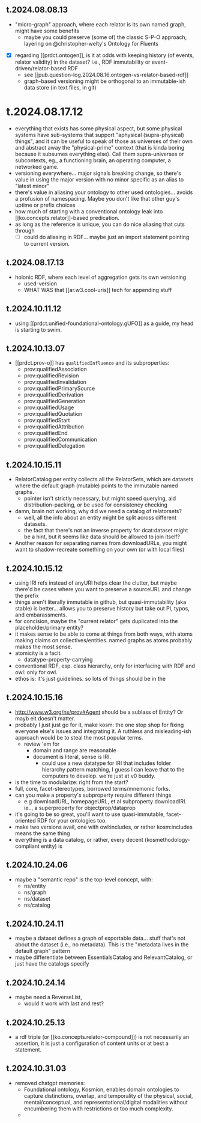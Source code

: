 
## t.2024.08.08.13

- "micro-graph" approach, where each relator is its own named graph, might have some benefits
  - maybe you could preserve (some of) the classic S-P-O approach, layering on @christopher-welty's Ontology for Fluents


- [x] regarding [[prdct.ontogen]], is it at odds with keeping history (of events, relator validity) in the dataset? i.e., RDF immutability or event-driven/relator-based RDF 
  - see [[pub.question-log.2024.08.16.ontogen-vs-relator-based-rdf]]
  - graph-based versioning might be orthogonal to an immutable-ish data store (in text files, in git)

# t.2024.08.17.12

- everything that exists has some physical aspect, but some physical systems have sub-systems that support "aphysical (supra-physical) things", and it can be useful to speak of those as universes of their own and abstract away the "physical-prime" context (that is kinda boring because it subsumes everything else). Call them supra-universes or subcontexts, eg., a functioning brain, an operating computer, a networked game.
- versioning everywhere... major signals breaking change, so there's value in using the major version with no minor specific as an alias to "latest minor"
- there's value in aliasing your ontology to other used ontologies... avoids a profusion of namespacing. Maybe you don't like that other guy's uptime or prefix choices
- how much of starting with a conventional ontology leak into [[ko.concepts.relator]]-based predication. 
- as long as the reference is unique, you can do nice aliasing that cuts through 
  - [ ] could do aliasing in RDF... maybe just an import statement pointing to current version.

## t.2024.08.17.13

- holonic RDF, where each level of aggregation gets its own versioning
  - used-version
  - WHAT WAS that [[ar.w3.cool-uris]] tech for appending stuff

## t.2024.10.11.12

- using [[prdct.unified-foundational-ontology.gUFO]] as a guide, my head is starting to swim.  

## t.2024.10.13.07

- [[prdct.prov-o]] has `qualifiedInfluence` and its subproperties:
  - prov:qualifiedAssociation
  - prov:qualifiedRevision
  - prov:qualifiedInvalidation
  - prov:qualifiedPrimarySource
  - prov:qualifiedDerivation
  - prov:qualifiedGeneration
  - prov:qualifiedUsage
  - prov:qualifiedQuotation
  - prov:qualifiedStart
  - prov:qualifiedAttribution
  - prov:qualifiedEnd
  - prov:qualifiedCommunication
  - prov:qualifiedDelegation


## t.2024.10.15.11

- RelatorCatalog per entity collects all the RelatorSets, which are datasets where the default graph (mutable) points to the immutable named graphs. 
  - pointer isn't strictly necessary, but might speed querying, aid distribution-packing, or be used for consistency checking
- damn, brain not working, why did we need a catalog of relatorsets?
  - well, all the info about an entity might be split across different datasets. 
  - the fact that there's not an inverse property for dcat:dataset might be a hint, but it seems like data should be allowed to join itself? 
- Another reason for separating names from downloadURLs, you might want to shadow-recreate something on your own (or with local files)

## t.2024.10.15.12

- using IRI refs instead of anyURI helps clear the clutter, but maybe there'd be cases where you want to preserve a sourceURL and change the prefix
- things aren't literally immutable in github, but quasi-immutability (aka stable) is better... allows you to preserve history but take out PI, typos, and embarassments.
- for concision, maybe the "current relator" gets duplicated into the placeholder/primary entity?
- it makes sense to be able to come at things from both ways, with atoms making claims on collectives/entities. named graphs as atoms probably makes the most sense.
- atomicity is a facit.
  - datatype-property-carrying
- conventional RDF, esp. class hierarchy, only for interfacing with RDF and owl: only for owl.
- ethos is: it's just guidelines. so lots of things should be in the 

## t.2024.10.15.16

- http://www.w3.org/ns/prov#Agent should be a sublass of Entity? Or mayb eit doesn't matter. 
- probably I just just go for it, make kosm: the one stop shop for fixing everyone else's issues and integrating it. A ruthless and misleading-ish approach would be to steal the most popular terms.
  - review 'em for
    - domain and range are reasonable
    - document is literal, sense is IRI.
      - could use a new datatype for IRI that includes folder hierarchy pattern matching, I guess I can leave that to the computers to develop. we're just at v0 buddy.
- is the time to modularize: right from the start?
- full, core, facet-stereotypes, borrowed terms/mnemonic forks.
- can you make a property's subproperty require different things
  - e.g downloadURL, homepageURL, et al subproperty downloadIRI. ie.., a superproperty for objectprop/dataprop
- it's going to be so great, you'll want to use quasi-immutable, facet-oriented RDF for your ontologies too.
- make two versions avail, one with owl:includes, or rather kosm:includes means the same thing 
- everything is a data catalog, or rather, every decent (kosmethodology-compliant entity) is


## t.2024.10.24.06

- maybe a "semantic repo" is the top-level concept, with:
  - ns/entity
  - ns/graph
  - ns/dataset
  - ns/catalog

## t.2024.10.24.11

- maybe a dataset defines a graph of exportable data... stuff that's not about the dataset (i.e., no metadata). This is the "metadata lives in the default graph" pattern
- maybe differentiate between EssentialsCatalog and RelevantCatalog, or just have the catalogs specify 

## t.2024.10.24.14

- maybe need a ReverseList, 
  - would it work with last and rest?

## t.2024.10.25.13

- a rdf triple (or [[ko.concepts.relator-compound]]) is not necessarily an assertion, it is just a configuration of content units or at best a statement. 

## t.2024.10.31.03

- removed chatgpt memories:
  - Foundational ontology, Kosmion, enables domain ontologies to capture distinctions, overlap, and temporality of the physical, social, mental/conceptual, and representational/digital modalities without encumbering them with restrictions or too much complexity.
  - 
